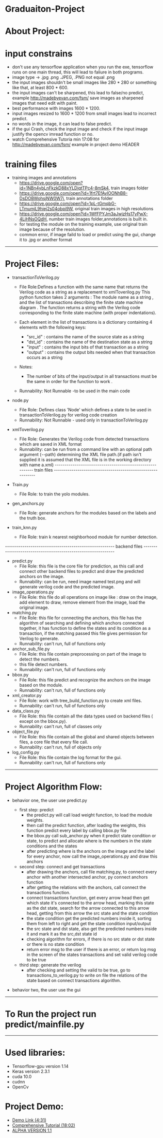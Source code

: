 # Graduaiton-Project
# About Project:
# input constrains 
  * don't use any tensorflow application when you run the exe, tensorflow runs on one main thread, this will lead to faliure in both programs.
  * image type -> .jpg .png .JPEG, .PNG not equal .png 
  * the input images shouldn't be small images like 280 * 280 or something like that, at least 800 * 600.
  * the input images can't be sharpened, this lead to false/no predict, example http://madebyevan.com/fsm/ save images as sharpened images that need edit with paint.
  * best performance with images 1600 * 1200.
  * input images resized to 1600 * 1200 from small images lead to incorrect predict.
  * no words in the image, it can lead to false predict.
  * if the gui Crash, check the input image and check if the input image justify the opencv imread function or no.
  * watch Comprehensive Tutoria min 17:08 for http://madebyevan.com/fsm/ example in project demo HEADER
  
  
# training files
* training images and annotations
  * https://drive.google.com/open?id=1NBn4ybLnFkzkD88xYLDjqtTPc4-8mSk4, train images folder 
  * https://drive.google.com/open?id=1frt7EfAvlOONhB8-DsDOBWohsjNW0W7j, train annotations folder
  * https://drive.google.com/open?id=1pL-tGmqbG-LTmumjL9hiej2s04obpi9W, original train images in high resolutions
  * https://drive.google.com/open?id=1WfFPYJm3aJwjzHs17yPwX-4LiHNsOQdH, number train images folder,annotations is built in.
  * for testing the module on the training example, use original train image because of the resolution.
  * common error, if image faild to load or predict using the gui, change it to .jpg or another format
----------------------------

# Project Files:
* transactionToVerilog.py 
  * File Role:Defines a function with the same name that returns the Verilog code as a string as a replacement to xmlToverilog.py 
This python function takes 2 arguments : The module name as a string , and the list of transactions describing the finite state   machine diagram . 
  The function returns a string with the Verilog code corresponding to the finite state machine (with proper indentations).
 
  * Each element in the list of transactions is a dictionary containing 4 elements with the following keys:
    * "src_id" : contains the name of the source state as a string
    * "dst_id" : contains the name of the destination state as a string
    * "input" : contains the input bits of that transaction as a string
    * "output" : contains the output bits needed when that transaction occurs as a string

  * Notes: 
    * The number of bits of the input/output in all transactions must be the same in order for the function to work .

  * Runnability: Not Runnable -to be used in the main code 

* node.py
  * File Role: Defines class 'Node' which defines a state to be used in transactionToVerilog.py for verilog code creation
  * Runnability: Not Runnable - used only in transactionToVerilog.py
* xmlToverilog.py
  * File Role: Generates the Verilog code from detected transactions which are saved in XML format
  * Runnability: can be run from a command line with an optional path argument (--path) determining the XML file path.(if path isn't supplied it is assumed that the XML file is in the working directory with name a.xml)
----------------------------------------------------------- train files -------------------------------------------------------------
* Train.py 
  * File Role: to train the yolo modules.
* gen_anchors.py
  * File Role: generate anchors for the modules based on the labels and the truth box.
* train_knn.py
  * File Role: train k nearest neighborhood module for number detection.
  
-------------------------------------------------------- backend files ---------------------------------------------------------------
* predict.py 
  * File Role: this file is the core file for prediction, as this call and connect other backend files to predict and draw the predicted anchors on the image.
  * Runnability: can be run, need image named test.png and will generate verilog code and the predicted image.
* image_operations.py 
  * File Role: this file do all operations on image like : draw on the image, add element to draw, remove element from the image, load the original image.
* matching.py
  * File Role: this file for connecting the anchors, this file has the algorithm of searching and defining which anchors connected together, it has function to define the states and its condition as a transaction, if the matching passed this file gives permission for Verilog to generate.
  * Runnability: can't run, full of functions only
* anchor_sub_file.py 
  * File Role: this file contain preprocessing on part of the image to detect the numbers.
  * this file detect numbers.
  * Runnability: can't run, full of functions only
* bbox.py 
  * File Role: this file predict and recognize the anchors on the image based on the module.
  * Runnability: can't run, full of functions only
* xml_creator.py
  * File Role: work with tree_build_function.py to create xml files.
  * Runnability: can't run, full of functions only
* data_class.py
  * File Role: this file contain all the data types used on backend files ( except on the bbox.py).
  * Runnability: can't run, full of classes only
* object_file.py
  * File Role: this file contain all the global and shared objects between files, a core file that every file call.
  * Runnability: can't run, full of objects only
* log_config.py
  * File Role: this file contain the log format for the gui.
  * Runnability: can't run, full of functions only
-----------------------------------------------------------------------------------------------------------------------------------
  
# Project Algorithm Flow:

* behavior one, the user use predict.py
  * first step: predict
    * the predict.py will call load weight function, to load the module weights.
    * then call the predict function, after loading the weights, this function predict every label by calling bbox.py file
    * the bbox.py call sub_anchor.py  when it predict state condition or state, to predict and allocate where is the numbers in the state conditions and the states
    * after predicting where is the anchors on the image and the label for every anchor, now call the image_operations.py and draw this anchors
  * second step: connect and get transactions
    * after drawing the anchors, call file matching.py, to connect every anchor with another intersected anchor, py connect anchors function
    * after getting the relations with the anchors, call connect the transactions function.
    * connect transactions function, get every arrow head then get which state it's connected to the arrow head, marking this state as the dst state, search for the arrow connected to this arrow head, getting from this arrow the src state and the state condition
    * the state condition get the predicted numbers inside it, sorting them from left to right and get the state condition input/output
    * the src state and dst state, also get the predicted numbers inside it and mark it as the src,dst state id
    * checking algorithm for errors, if there is no src state or dst state or there is no state condition
    * return error msg to the user if there is an error, or return log msg in the screen of the states transactions and set valid verilog code to be true
  * third step: generate the verilog
    * after checking and setting the valid to be true, go to transactions_to_verilog.py to write on file the relations of the state based on connect transactions algorithm.
  
  
* behavior two, the user use the gui
  
----------------------------
# To Run the project run predict/mainfile.py
----------------------------
# Used libraries:
 * Tensorflow-gpu version 1.14
 * Keras version 2.3.1
 * cuda 10.0
 * cudnn
 * OpenCv
# Project Demo:
 * [Demo Link (4:31)](https://drive.google.com/open?id=1DU-FfDiuBAhmYHOsoOOwWzaueoBSbYg8)
 * [Comprehensive Tutorial (18:02)](https://youtu.be/YkMj3Dj1kIA)
 * [ALPHA VERSION 1.1](https://youtu.be/02Rc3QT3O5U)
